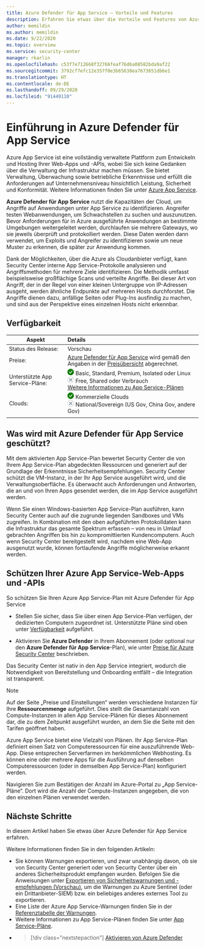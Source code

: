 ```yaml
---
title: Azure Defender für App Service – Vorteile und Features
description: Erfahren Sie etwas über die Vorteile und Features von Azure Defender für App Service.
author: memildin
ms.author: memildin
ms.date: 9/22/2020
ms.topic: overview
ms.service: security-center
manager: rkarlin
ms.openlocfilehash: c53f7e712668f32766feaf76d6a08582bda9af22
ms.sourcegitcommit: 3792cf7efc12e357f0e3b65638ea7673651db6e1
ms.translationtype: HT
ms.contentlocale: de-DE
ms.lasthandoff: 09/29/2020
ms.locfileid: "91449110"
---
```

# <a name="introduction-to-azure-defender-for-app-service"></a>Einführung in Azure Defender für App Service

Azure App Service ist eine vollständig verwaltete Plattform zum Entwickeln und Hosting Ihrer Web-Apps und -APIs, wobei Sie sich keine Gedanken über die Verwaltung der Infrastruktur machen müssen. Sie bietet Verwaltung, Überwachung sowie betriebliche Erkenntnisse und erfüllt die Anforderungen auf Unternehmensniveau hinsichtlich Leistung, Sicherheit und Konformität. Weitere Informationen finden Sie unter [Azure App Service](https://azure.microsoft.com/services/app-service/).

**Azure Defender für App Service** nutzt die Kapazitäten der Cloud, um Angriffe auf Anwendungen unter App Service zu identifizieren. Angreifer testen Webanwendungen, um Schwachstellen zu suchen und auszunutzen. Bevor Anforderungen für in Azure ausgeführte Anwendungen an bestimmte Umgebungen weitergeleitet werden, durchlaufen sie mehrere Gateways, wo sie jeweils überprüft und protokolliert werden. Diese Daten werden dann verwendet, um Exploits und Angreifer zu identifizieren sowie um neue Muster zu erkennen, die später zur Anwendung kommen.

Dank der Möglichkeiten, über die Azure als Cloudanbieter verfügt, kann Security Center interne App Service-Protokolle analysieren und Angriffsmethoden für mehrere Ziele identifizieren. Die Methodik umfasst beispielsweise großflächige Scans und verteilte Angriffe. Bei dieser Art von Angriff, der in der Regel von einer kleinen Untergruppe von IP-Adressen ausgeht, werden ähnliche Endpunkte auf mehreren Hosts durchforstet. Die Angriffe dienen dazu, anfällige Seiten oder Plug-Ins ausfindig zu machen, und sind aus der Perspektive eines einzelnen Hosts nicht erkennbar.


## <a name="availability"></a>Verfügbarkeit

|Aspekt|Details|
|----|:----|
|Status des Release:|Vorschau|
|Preise:|[Azure Defender für App Service](azure-defender.md) wird gemäß den Angaben in der [Preisübersicht](security-center-pricing.md) abgerechnet.|
|Unterstützte App Service-Pläne:|![Ja:](./media/icons/yes-icon.png) Basic, Standard, Premium, Isolated oder Linux<br>![Nein:](./media/icons/no-icon.png) Free, Shared oder Verbrauch<br>[Weitere Informationen zu App Service-Plänen](https://azure.microsoft.com/pricing/details/app-service/plans/)|
|Clouds:|![Ja](./media/icons/yes-icon.png) Kommerzielle Clouds<br>![Nein](./media/icons/no-icon.png) National/Sovereign (US Gov, China Gov, andere Gov)|
|||

## <a name="what-does-azure-defender-for-app-service-protect"></a>Was wird mit Azure Defender für App Service geschützt?

Mit dem aktivierten App Service-Plan bewertet Security Center die von Ihrem App Service-Plan abgedeckten Ressourcen und generiert auf der Grundlage der Erkenntnisse Sicherheitsempfehlungen. Security Center schützt die VM-Instanz, in der Ihr App Service ausgeführt wird, und die Verwaltungsoberfläche. Es überwacht auch Anforderungen und Antworten, die an und von Ihren Apps gesendet werden, die im App Service ausgeführt werden.

Wenn Sie einen Windows-basierten App Service-Plan ausführen, kann Security Center auch auf die zugrunde liegenden Sandboxes und VMs zugreifen. In Kombination mit den oben aufgeführten Protokolldaten kann die Infrastruktur das gesamte Spektrum erfassen – von neu in Umlauf gebrachten Angriffen bis hin zu kompromittierten Kundencomputern. Auch wenn Security Center bereitgestellt wird, nachdem eine Web-App ausgenutzt wurde, können fortlaufende Angriffe möglicherweise erkannt werden.


## <a name="protect-your-azure-app-service-web-apps-and-apis"></a>Schützen Ihrer Azure App Service-Web-Apps und -APIs
So schützen Sie Ihren Azure App Service-Plan mit Azure Defender für App Service

- Stellen Sie sicher, dass Sie über einen App Service-Plan verfügen, der dedizierten Computern zugeordnet ist. Unterstützte Pläne sind oben unter [Verfügbarkeit](#availability) aufgeführt.

- Aktivieren Sie **Azure Defender** in Ihrem Abonnement (oder optional nur den **Azure Defender für App Service**-Plan), wie unter [Preise für Azure Security Center](security-center-pricing.md) beschrieben.

Das Security Center ist nativ in den App Service integriert, wodurch die Notwendigkeit von Bereitstellung und Onboarding entfällt – die Integration ist transparent.

>[!NOTE]
> Auf der Seite „Preise und Einstellungen“ werden verschiedene Instanzen für Ihre **Ressourcenmenge** aufgeführt. Dies stellt die Gesamtanzahl von Compute-Instanzen in allen App Service-Plänen für dieses Abonnement dar, die zu dem Zeitpunkt ausgeführt wurden, an dem Sie die Seite mit den Tarifen geöffnet haben.
>
> Azure App Service bietet eine Vielzahl von Plänen. Ihr App Service-Plan definiert einen Satz von Computeressourcen für eine auszuführende Web-App. Diese entsprechen Serverfarmen im herkömmlichen Webhosting. Es können eine oder mehrere Apps für die Ausführung auf denselben Computeressourcen (oder in demselben App Service-Plan) konfiguriert werden.
>
>Navigieren Sie zum Bestätigen der Anzahl im Azure-Portal zu „App Service-Pläne“. Dort wird die Anzahl der Compute-Instanzen angegeben, die von den einzelnen Plänen verwendet werden. 



## <a name="next-steps"></a>Nächste Schritte

In diesem Artikel haben Sie etwas über Azure Defender für App Service erfahren. 

Weitere Informationen finden Sie in den folgenden Artikeln: 

- Sie können Warnungen exportieren, und zwar unabhängig davon, ob sie von Security Center generiert oder von Security Center über ein anderes Sicherheitsprodukt empfangen wurden. Befolgen Sie die Anweisungen unter [Exportieren von Sicherheitswarnungen und -empfehlungen (Vorschau)](continuous-export.md), um die Warnungen zu Azure Sentinel (oder ein Drittanbieter-SIEM) bzw. ein beliebiges anderes externes Tool zu exportieren.
- Eine Liste der Azure App Service-Warnungen finden Sie in der [Referenztabelle der Warnungen](alerts-reference.md#alerts-azureappserv).
- Weitere Informationen zu App Service-Plänen finden Sie unter [App Service-Pläne](https://azure.microsoft.com/pricing/details/app-service/plans/).
- > [!div class="nextstepaction"]
    > [Aktivieren von Azure Defender](security-center-pricing.md)